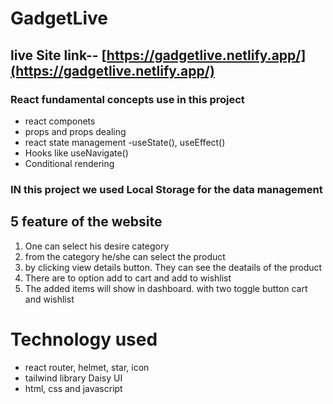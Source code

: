 # GadgetLive 
## live Site link-- [https://gadgetlive.netlify.app/](https://gadgetlive.netlify.app/)

### React fundamental concepts use in this project
* react componets 
* props and props dealing
* react state management
    -useState(), useEffect()
* Hooks like useNavigate()
* Conditional rendering

### IN this project we used Local Storage for the data management

## 5 feature of the website
1. One can select his desire category
2. from the category he/she can select the product
3. by clicking view details button. They can see the deatails of the product
4. There are to option add to cart and add to wishlist
5. The added items will show in dashboard. with two toggle button cart and wishlist



# Technology used
* react router, helmet, star, icon
* tailwind library Daisy UI
* html, css and javascript
